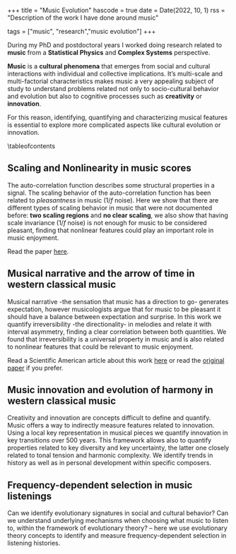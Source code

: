 +++
title = "Music Evolution"
hascode = true
date = Date(2022, 10, 1)
rss = "Description of the work I have done around music"

tags = ["music", "research","music evolution"]
+++

During my PhD and postdoctoral years I worked doing research related to **music** from a **Statistical Physics** and **Complex Systems** perspective. 

**Music** is a **cultural phenomena** that emerges from social and cultural interactions with individual and collective implications. It’s multi-scale and multi-factorial characteristics makes music a very appealing subject of study to understand problems related not only to socio-cultural behavior and evolution but also to cognitive processes such as **creativity** or **innovation**.

For this reason, identifying, quantifying and characterizing musical features is essential to explore more complicated aspects like cultural evolution or innovation.

\tableofcontents

## Scaling and Nonlinearity in music scores
The auto-correlation function describes some structural properties in a signal. The scaling behavior of the auto-correlation function has been related to _pleasantness_ in music ($1/f$ noise). Here we show that there are different types of scaling behavior in music that were not documented before: **two scaling regions** and **no clear scaling**, we also show that having scale invariance ($1/f$ noise) is not enough for music to be considered pleasant, finding that nonlinear features could play an important role in music enjoyment.

Read the paper [here](https://github.com/spiralizing/CVResume/blob/main/Papers/Paper-2017Scaling.pdf).

## Musical narrative and the arrow of time in western classical music

Musical narrative -the sensation that music has a direction to go- generates expectation, however musicologists argue that for music to be pleasant it should have a balance between expectation and surprise. In this work we quantify irreversibility -the directionality- in melodies and relate it with interval asymmetry, finding a clear correlation between both quantities. We found that irreversibility is a universal property in music and is also related to nonlinear features that could be relevant to music enjoyment.

Read a Scientific American article about this work [here](https://www.scientificamerican.com/article/times-arrow-flies-through-500-years-of-classical-music-physicists-say/)
or read the [original paper](https://github.com/spiralizing/CVResume/blob/main/Papers/Paper2020-Irreversibility.pdf) if you prefer.
## Music innovation and evolution of harmony in western classical music

Creativity and innovation are concepts difficult to define and quantify. Music offers a way to indirectly measure features related to innovation. Using a local key representation in musical pieces we quantify innovation in key transitions over 500 years. This framework allows also to quantify properties related to key diversity and key uncertainty, the latter one closely related to tonal tension and harmonic complexity. We identify trends in history as well as in personal development within specific composers.


## Frequency-dependent selection in music listenings

Can we identify evolutionary signatures in social and cultural behavior? Can we understand underlying mechanisms when choosing what music to listen to, within the framework of evolutionary theory? – here we use evolutionary theory concepts to identify and measure frequency-dependent selection in listening histories.
